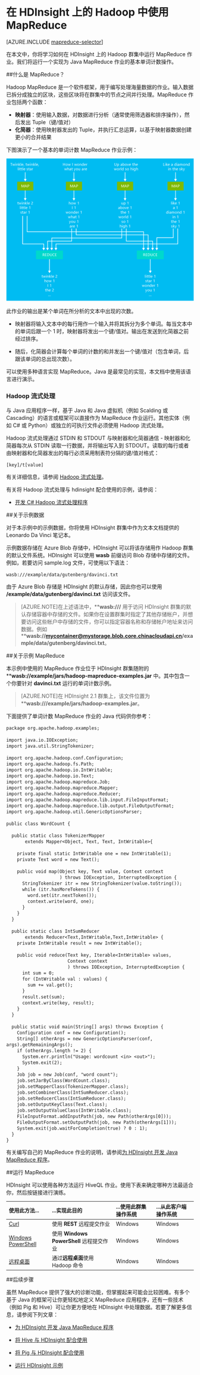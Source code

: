 <properties
   pageTitle="将 MapReduce 与 HDInsight 上的 Hadoop 配合使用 | Azure"
   description="学习如何在 HDInsight 上的 Hadoop 群集中运行 MapReduce 作业。你将运行一个实现为 Java MapReduce 作业的基本单词计数操作。"
   services="hdinsight"
   documentationCenter=""
   authors="Blackmist"
   manager="paulettm"
   editor="cgronlun"
	tags="azure-portal"/>

<tags
	ms.service="hdinsight"
	ms.date="03/18/2016"
	wacn.date="04/26/2016"/>

# 在 HDInsight 上的 Hadoop 中使用 MapReduce

[AZURE.INCLUDE [mapreduce-selector](../includes/hdinsight-selector-use-mapreduce.md)]

在本文中，你将学习如何在 HDInsight 上的 Hadoop 群集中运行 MapReduce 作业。我们将运行一个实现为 Java MapReduce 作业的基本单词计数操作。

##<a id="whatis"></a>什么是 MapReduce？

Hadoop MapReduce 是一个软件框架，用于编写处理海量数据的作业。输入数据已拆分成独立的区块，这些区块将在群集中的节点之间并行处理。MapReduce 作业包括两个函数：

* **映射器**：使用输入数据，对数据进行分析（通常使用筛选器和排序操作），然后发出 Tuple（键/值对）
* **化简器**：使用映射器发出的 Tuple，并执行汇总运算，以基于映射器数据创建更小的合并结果

下图演示了一个基本的单词计数 MapReduce 作业示例：

![HDI.WordCountDiagram][image-hdi-wordcountdiagram]

此作业的输出是某个单词在所分析的文本中出现的次数。

* 映射器将输入文本中的每行用作一个输入并将其拆分为多个单词。每当文本中的单词后跟一个 1 时，映射器将发出一个键/值对。输出在发送到化简器之前经过排序。

* 随后，化简器会计算每个单词的计数的和并发出一个键/值对（包含单词，后跟该单词的总出现次数）。

可以使用多种语言实现 MapReduce。Java 是最常见的实现，本文档中使用该语言进行演示。

### Hadoop 流式处理

与 Java 应用程序一样，基于 Java 和 Java 虚拟机（例如 Scalding 或 Cascading）的语言或框架可以直接作为 MapReduce 作业运行。其他实体（例如 C# 或 Python）或独立的可执行文件必须使用 Hadoop 流式处理。

Hadoop 流式处理通过 STDIN 和 STDOUT 与映射器和化简器通信 - 映射器和化简器每次从 STDIN 读取一行数据，并将输出写入到 STDOUT。读取的每行或者由映射器和化简器发出的每行必须采用制表符分隔的键/值对格式：

    [key]/t[value]

有关详细信息，请参阅 [Hadoop 流式处理](http://hadoop.apache.org/docs/r1.2.1/streaming.html)。

有关将 Hadoop 流式处理与 hdinsight 配合使用的示例，请参阅：

* [开发 C# Hadoop 流式处理程序](/documentation/articles/hdinsight-hadoop-develop-deploy-streaming-jobs)

##<a id="data"></a>关于示例数据

对于本示例中的示例数据，你将使用 HDInsight 群集中作为文本文档提供的 Leonardo Da Vinci 笔记本。

示例数据存储在 Azure Blob 存储中，HDInsight 可以将该存储用作 Hadoop 群集的默认文件系统。HDInsight 可以使用 **wasb** 前缀访问 Blob 存储中存储的文件。例如，若要访问 sample.log 文件，可使用以下语法：

	wasb:///example/data/gutenberg/davinci.txt

由于 Azure Blob 存储是 HDInsight 的默认存储，因此你也可以使用 **/example/data/gutenberg/davinci.txt** 访问该文件。

> [AZURE.NOTE]在上述语法中，****wasb:///** 用于访问 HDInsight 群集的默认存储容器中存储的文件。如果你在设置群集时指定了其他存储帐户，并想要访问这些帐户中存储的文件，你可以指定容器名称和存储帐户地址来访问数据。例如 ****wasb://mycontainer@mystorage.blob.core.chinacloudapi.cn/example/data/gutenberg/davinci.txt**。

##<a id="job"></a>关于示例 MapReduce

本示例中使用的 MapReduce 作业位于 HDInsight 群集随附的 ****wasb://example/jars/hadoop-mapreduce-examples.jar** 中。其中包含一个你要针对 **davinci.txt** 运行的单词计数示例。

> [AZURE.NOTE]在 HDInsight 2.1 群集上，该文件位置为 ****wasb:///example/jars/hadoop-examples.jar**。

下面提供了单词计数 MapReduce 作业的 Java 代码供你参考：

	package org.apache.hadoop.examples;

	import java.io.IOException;
	import java.util.StringTokenizer;

	import org.apache.hadoop.conf.Configuration;
	import org.apache.hadoop.fs.Path;
	import org.apache.hadoop.io.IntWritable;
	import org.apache.hadoop.io.Text;
	import org.apache.hadoop.mapreduce.Job;
	import org.apache.hadoop.mapreduce.Mapper;
	import org.apache.hadoop.mapreduce.Reducer;
	import org.apache.hadoop.mapreduce.lib.input.FileInputFormat;
	import org.apache.hadoop.mapreduce.lib.output.FileOutputFormat;
	import org.apache.hadoop.util.GenericOptionsParser;

	public class WordCount {

	  public static class TokenizerMapper
	       extends Mapper<Object, Text, Text, IntWritable>{

	    private final static IntWritable one = new IntWritable(1);
	    private Text word = new Text();

	    public void map(Object key, Text value, Context context
	                    ) throws IOException, InterruptedException {
	      StringTokenizer itr = new StringTokenizer(value.toString());
	      while (itr.hasMoreTokens()) {
	        word.set(itr.nextToken());
	        context.write(word, one);
	      }
	    }
	  }

	  public static class IntSumReducer
	       extends Reducer<Text,IntWritable,Text,IntWritable> {
	    private IntWritable result = new IntWritable();

	    public void reduce(Text key, Iterable<IntWritable> values,
	                       Context context
	                       ) throws IOException, InterruptedException {
	      int sum = 0;
	      for (IntWritable val : values) {
	        sum += val.get();
	      }
	      result.set(sum);
	      context.write(key, result);
	    }
	  }

	  public static void main(String[] args) throws Exception {
	    Configuration conf = new Configuration();
	    String[] otherArgs = new GenericOptionsParser(conf, args).getRemainingArgs();
	    if (otherArgs.length != 2) {
	      System.err.println("Usage: wordcount <in> <out>");
	      System.exit(2);
	    }
	    Job job = new Job(conf, "word count");
	    job.setJarByClass(WordCount.class);
	    job.setMapperClass(TokenizerMapper.class);
	    job.setCombinerClass(IntSumReducer.class);
	    job.setReducerClass(IntSumReducer.class);
	    job.setOutputKeyClass(Text.class);
	    job.setOutputValueClass(IntWritable.class);
	    FileInputFormat.addInputPath(job, new Path(otherArgs[0]));
	    FileOutputFormat.setOutputPath(job, new Path(otherArgs[1]));
	    System.exit(job.waitForCompletion(true) ? 0 : 1);
	  }
	}

有关编写自己的 MapReduce 作业的说明，请参阅[为 HDInsight 开发 Java MapReduce 程序](/documentation/articles/hdinsight-develop-deploy-java-mapreduce)。

##<a id="run"></a>运行 MapReduce

HDInsight 可以使用各种方法运行 HiveQL 作业。使用下表来确定哪种方法最适合你，然后按链接进行演练。

| **使用此方法**... | **...实现此目的** | ...使用此**群集操作系统** | ...从此**客户端操作系统** |
|:-------------------------------------------------------------------|:--------------------------------------------------------|:------------------------------------------|:-----------------------------------------|
| [Curl](/documentation/articles/hdinsight-hadoop-use-mapreduce-curl) | 使用 **REST** 远程提交作业 | Windows | Windows |
| [Windows PowerShell](/documentation/articles/hdinsight-hadoop-use-mapreduce-powershell) | 使用 **Windows PowerShell** 远程提交作业 | Windows | Windows |
| [远程桌面](/documentation/articles/hdinsight-hadoop-use-mapreduce-remote-desktop) | 通过**远程桌面**使用 Hadoop 命令 | Windows | Windows |

##<a id="nextsteps"></a>后续步骤

虽然 MapReduce 提供了强大的诊断功能，但掌握起来可能会比较困难。有多个基于 Java 的框架可让你更轻松地定义 MapReduce 应用程序，还有一些技术（例如 Pig 和 Hive）可让你更方便地在 HDInsight 中处理数据。若要了解更多信息，请参阅下列文章：

* [为 HDInsight 开发 Java MapReduce 程序](/documentation/articles/hdinsight-develop-deploy-java-mapreduce)

* [将 Hive 与 HDInsight 配合使用][hdinsight-use-hive]

* [将 Pig 与 HDInsight 配合使用][hdinsight-use-pig]

* [运行 HDInsight 示例][hdinsight-samples]


[hdinsight-upload-data]: /documentation/articles/hdinsight-upload-data
[hdinsight-get-started]: /documentation/articles/hdinsight-hadoop-tutorial-get-started-windows-v1
[hdinsight-develop-mapreduce-jobs]: /documentation/articles/hdinsight-develop-deploy-java-mapreduce
[hdinsight-develop-streaming]: /documentation/articles/hdinsight-hadoop-develop-deploy-streaming-jobs
[hdinsight-use-hive]: /documentation/articles/hdinsight-use-hive
[hdinsight-use-pig]: /documentation/articles/hdinsight-use-pig
[hdinsight-samples]: /documentation/articles/hdinsight-run-samples
[hdinsight-provision]: /documentation/articles/hdinsight-provision-clusters-v1

[powershell-install-configure]: /documentation/articles/powershell-install-configure

[image-hdi-wordcountdiagram]: ./media/hdinsight-use-mapreduce/HDI.WordCountDiagram.gif

<!---HONumber=Mooncake_1207_2015-->